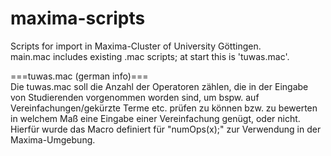 # maxima-scripts

Scripts for import in Maxima-Cluster of University Göttingen.  
main.mac includes existing .mac scripts; at start this is 'tuwas.mac'. 

===tuwas.mac (german info)===  
Die tuwas.mac soll die Anzahl der Operatoren zählen, die in der Eingabe von Studierenden vorgenommen worden sind, um bspw. auf Vereinfachungen/gekürzte Terme etc. prüfen zu können bzw. zu bewerten in welchem Maß eine Eingabe einer Vereinfachung genügt, oder nicht. Hierfür wurde das Macro definiert für "numOps(x);" zur Verwendung in der Maxima-Umgebung.
